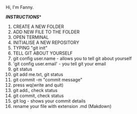 Hi, I'm Fanny.

***INSTRUCTIONS****
1. CREATE A NEW FOLDER
2. ADD NEW FILE TO THE FOLDER
3. OPEN TERMINAL
4. INITIALISE A NEW REPOSITORY
5. TYPING "git init"
6. TELL GIT ABOUT YOURSELF
7. git config user.name - allows you to tell git about yourself
8. 'git config user.email' - you tell git your email
9. git status
10. git add me.txt, git status
11. git commit -m "commit message"
12. press wq(write and quit)
13. git add., check status
14. git commit, check status
15. git log -  shows your commit details
16. rename your file with extension .md (Makdown)